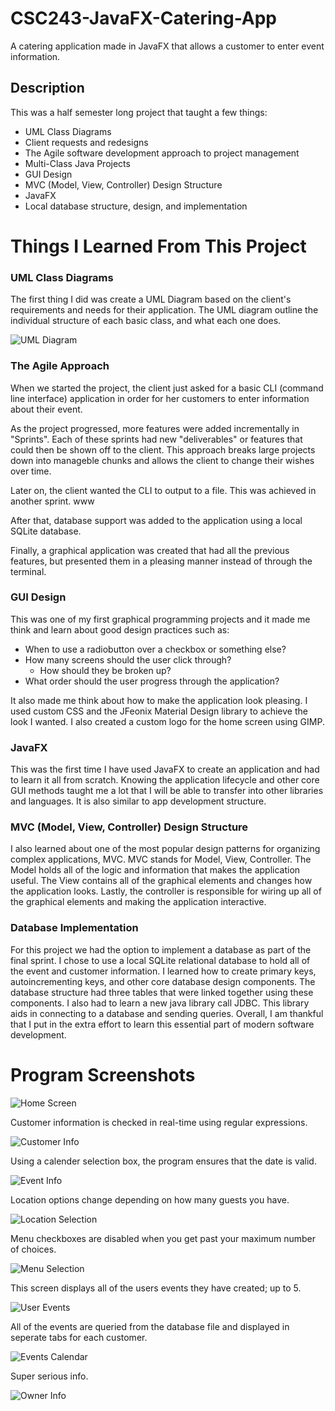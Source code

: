 # CSC243-JavaFX-Catering-App
A catering application made in JavaFX that allows a customer to enter event information.

## Description
This was a half semester long project that taught a few things: 
  * UML Class Diagrams
  * Client requests and redesigns
  * The Agile software development approach to project management
  * Multi-Class Java Projects
  * GUI Design
  * MVC (Model, View, Controller) Design Structure
  * JavaFX 
  * Local database structure, design, and implementation

# Things I Learned From This Project

### UML Class Diagrams
The first thing I did was create a UML Diagram based on the client's requirements and needs for their application. The UML diagram outline the individual structure of each basic class, and what each one does.

![UML Diagram](./img/uml.png)

### The Agile Approach
When we started the project, the client just asked for a basic CLI (command line interface) application in order for her customers to enter information about their event. 

As the project progressed, more features were added incrementally in "Sprints". Each of these sprints had new "deliverables" or features that could then be shown off to the client. This approach breaks large projects down into manageble chunks and allows the client to change their wishes over time.

Later on, the client wanted the CLI to output to a file. This was achieved in another sprint. www

After that, database support was added to the application using a local SQLite database.

Finally, a graphical application was created that had all the previous features, but presented them in a pleasing manner instead of through the terminal.

### GUI Design
This was one of my first graphical programming projects and it made me think and learn about good design practices such as:
 * When to use a radiobutton over a checkbox or something else?
 * How many screens should the user click through?
   * How should they be broken up?
 * What order should the user progress through the application?

It also made me think about how to make the application look pleasing. I used custom CSS and the JFeonix Material Design library to achieve the look I wanted. I also created a custom logo for the home screen using GIMP.

### JavaFX
This was the first time I have used JavaFX to create an application and had to learn it all from scratch. Knowing the application lifecycle and other core GUI methods taught me a lot that I will be able to transfer into other libraries and languages. It is also similar to app development structure.

### MVC (Model, View, Controller) Design Structure
I also learned about one of the most popular design patterns for organizing complex applications, MVC. MVC stands for Model, View, Controller. The Model holds all of the logic and information that makes the application useful. The View contains all of the graphical elements and changes how the application looks. Lastly, the controller is responsible for wiring up all of the graphical elements and making the application interactive.

### Database Implementation
For this project we had the option to implement a database as part of the final sprint. I chose to use a local SQLite relational database to hold all of the event and customer information. I learned how to create primary keys, autoincrementing keys, and other core database design components. The database structure had three tables that were linked together using these components. I also had to learn a new java library call JDBC. This library aids in connecting to a database and sending queries. Overall, I am thankful that I put in the extra effort to learn this essential part of modern software development.

# Program Screenshots
![Home Screen](./img/home.png "Home Screen")

Customer information is checked in real-time using regular expressions.

![Customer Info](./img/customer_info.gif "Customer Info")

Using a calender selection box, the program ensures that the date is valid.

![Event Info](./img/event.png "Event Info")

Location options change depending on how many guests you have.

![Location Selection](./img/location_info.gif "Location Info")

Menu checkboxes are disabled when you get past your maximum number of choices.

![Menu Selection](./img/menu.gif "Menu Selection")

This screen displays all of the users events they have created; up to 5.

![User Events](./img/user_events.png "User Events")

All of the events are queried from the database file and displayed in seperate tabs for each customer.

![Events Calendar](./img/calendar.gif "Events Calendar")

Super serious info.

![Owner Info](./img/owner.png)
